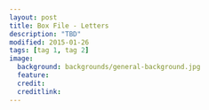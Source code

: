 ```yaml
---
layout: post
title: Box File - Letters
description: "TBD"
modified: 2015-01-26
tags: [tag 1, tag 2]
image:
  background: backgrounds/general-background.jpg
  feature:
  credit:
  creditlink:
---
```

